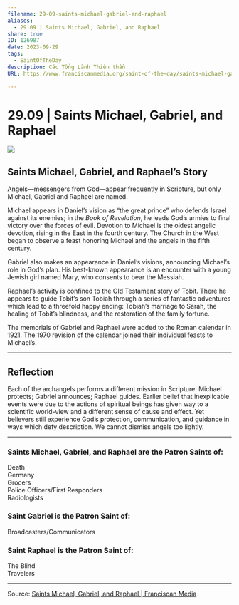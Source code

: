 ```yaml
---
filename: 29-09-saints-michael-gabriel-and-raphael
aliases:
  - 29.09 | Saints Michael, Gabriel, and Raphael
share: true
ID: 126987
date: 2023-09-29
tags:
  - SaintOfTheDay
description: Các Tổng Lãnh Thiên thần
URL: https://www.franciscanmedia.org/saint-of-the-day/saints-michael-gabriel-and-raphael/

---
```

# 29.09 | Saints Michael, Gabriel, and Raphael

![](https://i.imgur.com/CMeDByi.png)


## Saints Michael, Gabriel, and Raphael’s Story

Angels—messengers from God—appear frequently in Scripture, but only Michael, Gabriel and Raphael are named.

Michael appears in Daniel’s vision as “the great prince” who defends Israel against its enemies; in the *Book of Revelation*, he leads God’s armies to final victory over the forces of evil. Devotion to Michael is the oldest angelic devotion, rising in the East in the fourth century. The Church in the West began to observe a feast honoring Michael and the angels in the fifth century.

Gabriel also makes an appearance in Daniel’s visions, announcing Michael’s role in God’s plan. His best-known appearance is an encounter with a young Jewish girl named Mary, who consents to bear the Messiah.

Raphael’s activity is confined to the Old Testament story of Tobit. There he appears to guide Tobit’s son Tobiah through a series of fantastic adventures which lead to a threefold happy ending: Tobiah’s marriage to Sarah, the healing of Tobit’s blindness, and the restoration of the family fortune.

The memorials of Gabriel and Raphael were added to the Roman calendar in 1921. The 1970 revision of the calendar joined their individual feasts to Michael’s.

---

## Reflection

Each of the archangels performs a different mission in Scripture: Michael protects; Gabriel announces; Raphael guides. Earlier belief that inexplicable events were due to the actions of spiritual beings has given way to a scientific world-view and a different sense of cause and effect. Yet believers still experience God’s protection, communication, and guidance in ways which defy description. We cannot dismiss angels too lightly.

---

### Saints Michael, Gabriel, and Raphael are the Patron Saints of:

Death  
Germany  
Grocers  
Police Officers/First Responders  
Radiologists

### Saint Gabriel is the Patron Saint of:

Broadcasters/Communicators

### Saint Raphael is the Patron Saint of:

The Blind  
Travelers

---


Source: [Saints Michael, Gabriel, and Raphael | Franciscan Media](https://www.franciscanmedia.org/saint-of-the-day/saints-michael-gabriel-and-raphael/)